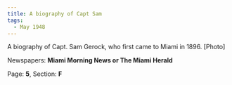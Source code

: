 ```yaml
---  
title: A biography of Capt Sam  
tags:  
  - May 1948  
---  
```

  
A biography of Capt. Sam Gerock, who first came to Miami in 1896. [Photo]  
  
Newspapers: **Miami Morning News or The Miami Herald**  
  
Page: **5**, Section: **F** 
